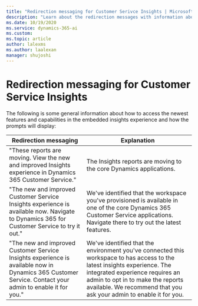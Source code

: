 ```yaml
---
title: "Redirection messaging for Customer Serivce Insights | MicrosoftDocs"
description: "Learn about the redirection messages with information about how to access the newest features of the embedded insights experience."
ms.date: 10/19/2020
ms.service: dynamics-365-ai
ms.custom: 
ms.topic: article
author: lalexms
ms.author: laalexan
manager: shujoshi 
---
```


# Redirection messaging for Customer Service Insights

The following is some general information about how to access the newest features and capabilities in the embedded insights experience and how the prompts will display:

| Redirection messaging | Explanation |  
|-----------------|------------------|  
| "These reports are moving. View the new and improved Insights experience in Dynamics 365 Customer Service." | The Insights reports are moving to the core Dynamics applications. |
| "The new and improved Customer Service Insights experience is available now. Navigate to Dynamics 365 for Customer Service to try it out." | We've identified that the workspace you've provisioned is available in one of the core Dynamics 365 Customer Service applications. Navigate there to try out the latest features. | 
| "The new and improved Customer Service Insights experience is available now in Dynamics 365 Customer Service. Contact your admin to enable it for you." | We've identified that the environment you've connected this workspace to has access to the latest insights experience. The integrated experience requires an admin to opt in to make the reports available. We recommend that you ask your admin to enable it for you. | 
